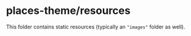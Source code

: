 # places-theme/resources

This folder contains static resources (typically an `"images"` folder as well).
